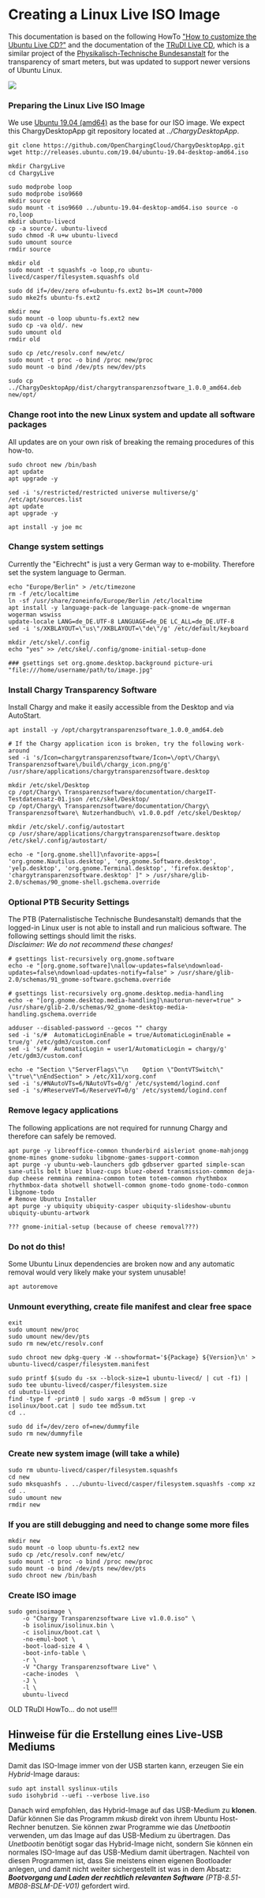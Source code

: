 # Creating a Linux Live ISO Image

This documentation is based on the following HowTo ["How to customize the Ubuntu Live CD?"](https://askubuntu.com/questions/48535/how-to-customize-the-ubuntu-live-cd#) and the documentation of the [TRuDI Live CD](https://bitbucket.org/dzgtrudi/trudi-public/src/523dc990c741630342bdc5aeb93375373b11fb88/doc/linux-live-image.md?at=master), which is a similar project of the [Physikalisch-Technische Bundesanstalt](https://www.ptb.de) for the transparency of smart meters, but was updated to support newer versions of Ubuntu Linux.

![](Screenshot_VirtualBox01.png)

### Preparing the Linux Live ISO Image

We use [Ubuntu 19.04 (amd64)](http://releases.ubuntu.com/19.04/ubuntu-19.04-desktop-amd64.iso) as the base for our ISO image. We expect this ChargyDesktopApp git repository located at *../ChargyDesktopApp*.

```
git clone https://github.com/OpenChargingCloud/ChargyDesktopApp.git
wget http://releases.ubuntu.com/19.04/ubuntu-19.04-desktop-amd64.iso

mkdir ChargyLive
cd ChargyLive

sudo modprobe loop
sudo modprobe iso9660
mkdir source
sudo mount -t iso9660 ../ubuntu-19.04-desktop-amd64.iso source -o ro,loop
mkdir ubuntu-livecd
cp -a source/. ubuntu-livecd
sudo chmod -R u+w ubuntu-livecd 
sudo umount source
rmdir source

mkdir old
sudo mount -t squashfs -o loop,ro ubuntu-livecd/casper/filesystem.squashfs old 

sudo dd if=/dev/zero of=ubuntu-fs.ext2 bs=1M count=7000
sudo mke2fs ubuntu-fs.ext2

mkdir new
sudo mount -o loop ubuntu-fs.ext2 new
sudo cp -va old/. new
sudo umount old
rmdir old

sudo cp /etc/resolv.conf new/etc/
sudo mount -t proc -o bind /proc new/proc
sudo mount -o bind /dev/pts new/dev/pts

sudo cp ../ChargyDesktopApp/dist/chargytransparenzsoftware_1.0.0_amd64.deb new/opt/
```

### Change root into the new Linux system and update all software packages
All updates are on your own risk of breaking the remaing procedures of this how-to.
```
sudo chroot new /bin/bash 
apt update
apt upgrade -y

sed -i 's/restricted/restricted universe multiverse/g' /etc/apt/sources.list
apt update
apt upgrade -y

apt install -y joe mc
```

### Change system settings
Currently the "Eichrecht" is just a very German way to e-mobility. Therefore set the system language to German.
```
echo "Europe/Berlin" > /etc/timezone
rm -f /etc/localtime
ln -sf /usr/share/zoneinfo/Europe/Berlin /etc/localtime
apt install -y language-pack-de language-pack-gnome-de wngerman wogerman wswiss
update-locale LANG=de_DE.UTF-8 LANGUAGE=de_DE LC_ALL=de_DE.UTF-8
sed -i 's/XKBLAYOUT=\"us\"/XKBLAYOUT=\"de\"/g' /etc/default/keyboard

mkdir /etc/skel/.config
echo "yes" >> /etc/skel/.config/gnome-initial-setup-done

### gsettings set org.gnome.desktop.background picture-uri "file:///home/username/path/to/image.jpg"
```

### Install Chargy Transparency Software
Install Chargy and make it easily accessible from the Desktop and via AutoStart.
```
apt install -y /opt/chargytransparenzsoftware_1.0.0_amd64.deb

# If the Chargy application icon is broken, try the following work-around
sed -i 's/Icon=chargytransparenzsoftware/Icon=\/opt\/Chargy\ Transparenzsoftware\/build\/chargy_icon.png/g' /usr/share/applications/chargytransparenzsoftware.desktop 

mkdir /etc/skel/Desktop
cp /opt/Chargy\ Transparenzsoftware/documentation/chargeIT-Testdatensatz-01.json /etc/skel/Desktop/
cp /opt/Chargy\ Transparenzsoftware/documentation/Chargy\ Transparenzsoftware\ Nutzerhandbuch\ v1.0.0.pdf /etc/skel/Desktop/

mkdir /etc/skel/.config/autostart
cp /usr/share/applications/chargytransparenzsoftware.desktop /etc/skel/.config/autostart/

echo -e "[org.gnome.shell]\nfavorite-apps=[ 'org.gnome.Nautilus.desktop', 'org.gnome.Software.desktop', 'yelp.desktop', 'org.gnome.Terminal.desktop', 'firefox.desktop', 'chargytransparenzsoftware.desktop' ]" > /usr/share/glib-2.0/schemas/90_gnome-shell.gschema.override
```

### Optional PTB Security Settings
The PTB (Paternalistische Technische Bundesanstalt) demands that the logged-in Linux user is not able to install and run malicious software. The following settings should limit the risks.    
*Disclaimer: We do not recommend these changes!*
```
# gsettings list-recursively org.gnome.software
echo -e "[org.gnome.software]\nallow-updates=false\ndownload-updates=false\ndownload-updates-notify=false" > /usr/share/glib-2.0/schemas/91_gnome-software.gschema.override

# gsettings list-recursively org.gnome.desktop.media-handling
echo -e "[org.gnome.desktop.media-handling]\nautorun-never=true" > /usr/share/glib-2.0/schemas/92_gnome-desktop-media-handling.gschema.override

adduser --disabled-password --gecos "" chargy
sed -i 's/#  AutomaticLoginEnable = true/AutomaticLoginEnable = true/g' /etc/gdm3/custom.conf
sed -i 's/#  AutomaticLogin = user1/AutomaticLogin = chargy/g' /etc/gdm3/custom.conf

echo -e "Section \"ServerFlags\"\n    Option \"DontVTSwitch\" \"true\"\nEndSection" > /etc/X11/xorg.conf
sed -i 's/#NAutoVTs=6/NAutoVTs=0/g' /etc/systemd/logind.conf
sed -i 's/#ReserveVT=6/ReserveVT=0/g' /etc/systemd/logind.conf
```

### Remove legacy applications
The following applications are not required for runnung Chargy and therefore can safely be removed.
```
apt purge -y libreoffice-common thunderbird aisleriot gnome-mahjongg gnome-mines gnome-sudoku libgnome-games-support-common
apt purge -y ubuntu-web-launchers gdb gdbserver gparted simple-scan sane-utils bolt bluez bluez-cups bluez-obexd transmission-common deja-dup cheese remmina remmina-common totem totem-common rhythmbox rhythmbox-data shotwell shotwell-common gnome-todo gnome-todo-common libgnome-todo
# Remove Ubuntu Installer
apt purge -y ubiquity ubiquity-casper ubiquity-slideshow-ubuntu ubiquity-ubuntu-artwork

??? gnome-initial-setup (because of cheese removal???)
```

### Do not do this!
Some Ubuntu Linux dependencies are broken now and any automatic removal would very likely make your system unusable!
```
apt autoremove
```

### Unmount everything, create file manifest and clear free space
```
exit
sudo umount new/proc
sudo umount new/dev/pts
sudo rm new/etc/resolv.conf

sudo chroot new dpkg-query -W --showformat='${Package} ${Version}\n' > ubuntu-livecd/casper/filesystem.manifest

sudo printf $(sudo du -sx --block-size=1 ubuntu-livecd/ | cut -f1) | sudo tee ubuntu-livecd/casper/filesystem.size
cd ubuntu-livecd
find -type f -print0 | sudo xargs -0 md5sum | grep -v isolinux/boot.cat | sudo tee md5sum.txt
cd ..

sudo dd if=/dev/zero of=new/dummyfile
sudo rm new/dummyfile
```

### Create new system image (will take a while)
```
sudo rm ubuntu-livecd/casper/filesystem.squashfs
cd new
sudo mksquashfs . ../ubuntu-livecd/casper/filesystem.squashfs -comp xz
cd ..
sudo umount new
rmdir new
```

### If you are still debugging and need to change some more files
```
mkdir new
sudo mount -o loop ubuntu-fs.ext2 new
sudo cp /etc/resolv.conf new/etc/
sudo mount -t proc -o bind /proc new/proc
sudo mount -o bind /dev/pts new/dev/pts
sudo chroot new /bin/bash
```

### Create ISO image
```
sudo genisoimage \
    -o "Chargy Transparenzsoftware Live v1.0.0.iso" \
    -b isolinux/isolinux.bin \
    -c isolinux/boot.cat \
    -no-emul-boot \
    -boot-load-size 4 \
    -boot-info-table \
    -r \
    -V "Chargy Transparenzsoftware Live" \
    -cache-inodes  \
    -J \
    -l \
    ubuntu-livecd
```

OLD TRuDI HowTo... do not use!!!

## Hinweise für die Erstellung eines Live-USB Mediums

Damit das ISO-Image immer von der USB starten kann, erzeugen Sie ein _Hybrid_-Image daraus:

```
sudo apt install syslinux-utils
sudo isohybrid --uefi --verbose live.iso
```

Danach wird empfohlen, das Hybrid-Image auf das USB-Medium zu __klonen__. Dafür können Sie das Programm _mkusb_ direkt von ihrem Ubuntu Host-Rechner benutzen.
Sie können zwar Programme wie das _Unetbootin_ verwenden, um das Image auf das USB-Medium zu übertragen. Das _Unetbootin_ benötigt sogar das Hybrid-Image nicht, sondern Sie können ein normales ISO-Image auf das USB-Medium damit übertragen. Nachteil von diesen Programmen ist, dass Sie meistens einen eigenen Bootloader anlegen, und damit nicht weiter sichergestellt ist was in dem Absatz: **_Bootvorgang und Laden der rechtlich relevanten Software_** _(PTB-8.51-MB08-BSLM-DE-V01)_ gefordert wird.
